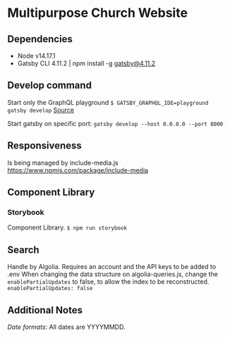 # Multipurpose Church Website

## Dependencies

- Node v14.17.1
- Gatsby CLI 4.11.2 | npm install -g gatsby@4.11.2

## Develop command

Start only the GraphQL playground
`$ GATSBY_GRAPHQL_IDE=playground gatsby develop`
[Source](https://github.com/gatsbyjs/gatsby/issues/5801#issuecomment-395786936)

Start gatsby on specific port:
`gatsby develop --host 0.0.0.0 --port 8000`

## Responsiveness

Is being managed by include-media.js
<https://www.npmjs.com/package/include-media>

## Component Library

### Storybook

Component Library.
`$ npm run storybook`

## Search

Handle by Algolia. Requires an account and the API keys to be added to .env
When changing the data structure on algolia-queries.js, change the `enablePartialUpdates` to false, to allow the index to be reconstructed.
`enablePartialUpdates: false`

## Additional Notes

*Date formats*: All dates are YYYYMMDD.
